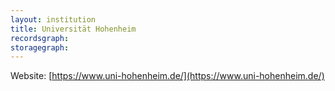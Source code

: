 ```yaml
---
layout: institution
title: Universität Hohenheim
recordsgraph: 
storagegraph: 
---
```


Website: [https://www.uni-hohenheim.de/](https://www.uni-hohenheim.de/)
